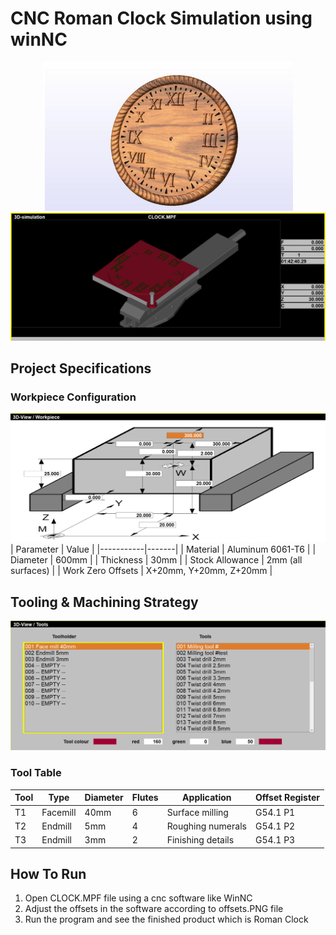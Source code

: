 # CNC Roman Clock Simulation using winNC
<p align="center">
  <img src="Clock.png" alt="Description" width="400"/>
  <img src="Clock_CNC.png" alt="Description" width="600"/>
</p>

## Project Specifications

### Workpiece Configuration
![Preview](workpiece.PNG)
| Parameter | Value |
|-----------|-------|
| Material | Aluminum 6061-T6 |
| Diameter | 600mm |
| Thickness | 30mm |
| Stock Allowance | 2mm (all surfaces) |
| Work Zero Offsets | X+20mm, Y+20mm, Z+20mm |

## Tooling & Machining Strategy
![Preview](tools.PNG)
### Tool Table
| Tool | Type | Diameter | Flutes | Application | Offset Register |
|------|------|----------|--------|-------------|-----------------|
| T1 | Facemill | 40mm | 6 | Surface milling | G54.1 P1 |
| T2 | Endmill | 5mm | 4 | Roughing numerals | G54.1 P2 |
| T3 | Endmill | 3mm | 2 | Finishing details | G54.1 P3 |



## How To Run
1.  Open CLOCK.MPF file using a cnc software like WinNC
2.  Adjust the offsets in the software according to offsets.PNG file
3.  Run the program and see the finished product which is Roman Clock
